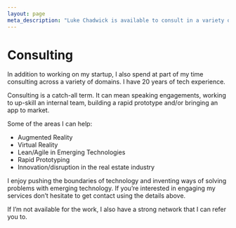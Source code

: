```yaml
---
layout: page
meta_description: "Luke Chadwick is available to consult in a variety of domains"
---
```


# Consulting

In addition to working on my startup, I also spend at part of my time consulting across a variety of domains. I have 20 years of tech experience.

Consulting is a catch-all term. It can mean speaking engagements, working to up-skill an internal team, building a rapid prototype and/or bringing an app to market.

Some of the areas I can help:

- Augmented Reality
- Virtual Reality
- Lean/Agile in Emerging Technologies
- Rapid Prototyping
- Innovation/disruption in the real estate industry

I enjoy pushing the boundaries of technology and inventing ways of solving problems with emerging technology. If you’re interested in engaging my services don’t hesitate to get contact using the details above.

If I’m not available for the work, I also have a strong network that I can refer you to.
